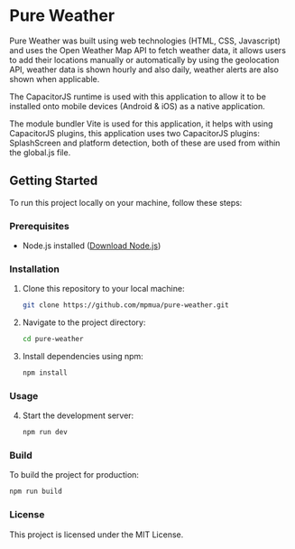 # Pure Weather

Pure Weather was built using web technologies (HTML, CSS, Javascript) and uses the Open Weather Map API to fetch weather data, it allows users to add their locations manually or automatically by using the geolocation API, weather data is shown hourly and also daily, weather alerts are also shown when applicable.

The CapacitorJS runtime is used with this application to allow it to be installed onto mobile devices (Android & iOS) as a native application.

The module bundler Vite is used for this application, it helps with using CapacitorJS plugins, this application uses two CapacitorJS plugins: SplashScreen and platform detection, both of these are used from within the global.js file.

## Getting Started

To run this project locally on your machine, follow these steps:

### Prerequisites

- Node.js installed ([Download Node.js](https://nodejs.org/))

### Installation

1. Clone this repository to your local machine:

   ```bash
   git clone https://github.com/mpmua/pure-weather.git
   ```

2. Navigate to the project directory:

   ```bash
   cd pure-weather
   ```

3. Install dependencies using npm:

   ```bash
   npm install
   ```

### Usage

4. Start the development server:

   ```bash
   npm run dev
   ```

### Build

To build the project for production:

```bash
npm run build
```

### License

This project is licensed under the MIT License.
